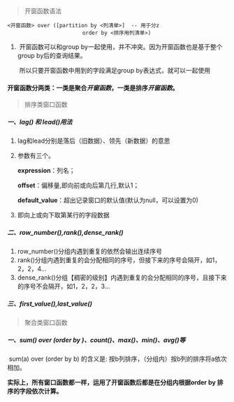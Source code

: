 > 开窗函数语法

~~~
<开窗函数> over ([partition by <列清单>]  -- 用于分z
                        order by <排序用列清单>)
~~~

1. ​	开窗函数可以和group by一起使用，并不冲突。因为开窗函数也是基于整个group by后的查询结果。

   ​	所以只要开窗函数中用到的字段满足group by表达式，就可以一起使用

#### 开窗函数分两类：一类是聚合*开窗函数*，一类是排序*开窗函数*。

> 排序类窗口函数

##### 一、lag() 和 lead()用法

1. lag和lead分别是落后（旧数据）、领先（新数据）的意思

2. 参数有三个。

   **expression**：列名；

   **offset**：偏移量,即向前或向后第几行,默认1；

   **default_value**：超出记录窗口的默认值(默认为null，可以设置为0)

3. 即向上或向下取第某行的字段数据

##### 二、row_number(),rank(),dense_rank()

1. row_number()分组内遇到重复的依然会输出连续序号
2. rank()分组内遇到重复的会分配相同的序号，但接下来的序号会隔开，如1，2，2，4...
3. dense_rank()分组【稠密的级别】内遇到重复的会分配相同的序号，且接下来的序号不会隔开，如1，2，2，3...

##### 三、first_value(),last_value()

> 聚合类窗口函数

##### 一、sum() over (order by )、count()、max()、min()、avg()等

​	sum(a) over (order by b) 的含义是: 按b列排序，（分组内）按b列的排序将a依次相加。

​	**实际上，所有窗口函数都一样，运用了开窗函数后都是在分组内根据order by 排序的字段依次计算。**